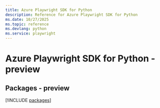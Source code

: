 ```yaml
---
title: Azure Playwright SDK for Python
description: Reference for Azure Playwright SDK for Python
ms.date: 10/27/2025
ms.topic: reference
ms.devlang: python
ms.service: playwright
---
```

# Azure Playwright SDK for Python - preview
## Packages - preview
[!INCLUDE [packages](playwright-index.md)]